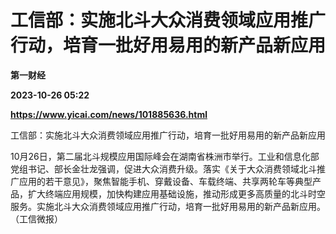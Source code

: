 # 工信部：实施北斗大众消费领域应用推广行动，培育一批好用易用的新产品新应用
**第一财经**

**2023-10-26 05:22**

**https://www.yicai.com/news/101885636.html**

工信部：实施北斗大众消费领域应用推广行动，培育一批好用易用的新产品新应用

10月26日，第二届北斗规模应用国际峰会在湖南省株洲市举行。工业和信息化部党组书记、部长金壮龙强调，促进大众消费升级。落实《关于大众消费领域北斗推广应用的若干意见》，聚焦智能手机、穿戴设备、车载终端、共享两轮车等典型产品，扩大终端应用规模，加快构建应用基础设施，推动形成更多高质量的北斗时空服务。实施北斗大众消费领域应用推广行动，培育一批好用易用的新产品新应用。（工信微报）